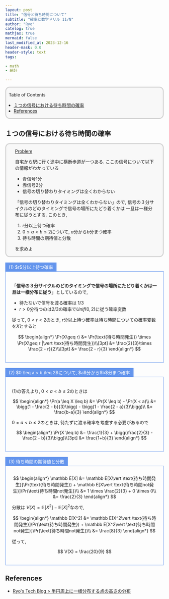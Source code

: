 ```yaml
---
layout: post
title: "信号と待ち時間について"
subtitle: "確率と数学ドリル 11/N"
author: "Ryo"
catelog: true
mathjax: true
mermaid: false
last_modified_at: 2023-12-16
header-mask: 0.0
header-style: text
tags:

- math
- 統計

---
```


<div style='border-radius: 1em; border-style:solid; border-color:#D3D3D3; background-color:#F8F8F8'>

<p class="h4">&nbsp;&nbsp;Table of Contents</p>

<!-- START doctoc generated TOC please keep comment here to allow auto update -->
<!-- DON'T EDIT THIS SECTION, INSTEAD RE-RUN doctoc TO UPDATE -->

- [１つの信号における待ち時間の確率](#%EF%BC%91%E3%81%A4%E3%81%AE%E4%BF%A1%E5%8F%B7%E3%81%AB%E3%81%8A%E3%81%91%E3%82%8B%E5%BE%85%E3%81%A1%E6%99%82%E9%96%93%E3%81%AE%E7%A2%BA%E7%8E%87)
- [References](#references)

<!-- END doctoc generated TOC please keep comment here to allow auto update -->


</div>

## １つの信号における待ち時間の確率

<div style='padding-left: 2em; padding-right: 2em; border-radius: 1em; border-style:solid; border-color:#D3D3D3; background-color:#F8F8F8'>
<p class="h4"><ins>Problem</ins></p>

自宅から駅に行く途中に横断歩道が一つある. ここの信号について以下の情報がわかっている

- 青信号1分
- 赤信号2分
- 信号の切り替わりタイミングは全くわからない

「信号の切り替わりタイミングは全くわからない」ので, 信号の３分サイクルのどのタイミングで信号の場所にたどり着くかは
一旦は一様分布に従うとする. このとき,

1. $r$分以上待つ確率
2. $0 \leq a < b \leq 2$について, $a$分から$b$分まつ確率
3. 待ち時間の期待値と分散

を求めよ

</div>

<br>

<div style="display: inline-block; background: #6495ED;; border: 1px solid #6495ED; padding: 3px 10px;color:#FFFFFF"><span >(1) $r$分以上待つ確率</span>
</div>

<div style="border: 1px solid #6495ED; font-size: 100%; padding: 20px;">

「**信号の３分サイクルのどのタイミングで信号の場所にたどり着くかは一旦は一様分布に従う**」としているので,

- 待たないで信号を渡る確率は $1/3$
- $r > 0$分待つのは$2/3$の確率で$Unif(0, 2)$に従う確率変数

従って, $0 < r < 2$のとき, $r$分以上待つ確率は待ち時間についての確率変数を$X$とすると

$$
\begin{align*}
\Pr(X\geq r) &= \Pr(\text{待ち時間発生}) \times \Pr(X\geq r |\vert \text{待ち時間発生})\\[3pt]
             &= \frac{2}{3}\times \frac{2 - r}{2}\\[3pt]
             &= \frac{2 - r}{3}
\end{align*}
$$

</div>

<br>

<div style="display: inline-block; background: #6495ED;; border: 1px solid #6495ED; padding: 3px 10px;color:#FFFFFF"><span >(2) $0 \leq a < b \leq 2$について, $a$分から$b$分まつ確率</span>
</div>

<div style="border: 1px solid #6495ED; font-size: 100%; padding: 20px;">

(1)の答えより, $0 < a < b \leq 2$のときは

$$
\begin{align*}
\Pr(a \leq X \leq b) &= \Pr(X \leq b) - \Pr(X < a)\\
                     &= \bigg(1 - \frac{2 - b}{3}\bigg) - \bigg(1 - \frac{2 - a}{3}\bigg)\\
                     &= \frac{b-a}{3}
\end{align*}
$$

$0 = a <  b \leq 2$のときは, 待たずに渡る確率を考慮する必要があるので

$$
\begin{align*}
\Pr(X \leq b) &= \frac{1}{3} + \bigg(\frac{2}{3} - \frac{2 - b}{3}\bigg)\\[3pt]
              &= \frac{1+b}{3}
\end{align*}
$$

</div>

<br>

<div style="display: inline-block; background: #6495ED;; border: 1px solid #6495ED; padding: 3px 10px;color:#FFFFFF"><span >(3) 待ち時間の期待値と分散</span>
</div>

<div style="border: 1px solid #6495ED; font-size: 100%; padding: 20px;">

<div class="math display" style="overflow: auto">
$$
\begin{align*}
\mathbb E[X] &= \mathbb E[X\vert \text{待ち時間発生}]\Pr(\text{待ち時間発生}) + \mathbb E[X\vert \text{待ち時間not発生}]\Pr(\text{待ち時間not発生})\\
             &= 1 \times \frac{2}{3} + 0 \times 0\\
             &= \frac{2}{3}
\end{align*}
$$
</div>


分散は $V(X) = \mathbb E[X^2] - \mathbb E[X]^2$なので,

<div class="math display" style="overflow: auto">
$$
\begin{align*}
\mathbb E[X^2] &= \mathbb E[X^2\vert \text{待ち時間発生}]\Pr(\text{待ち時間発生}) + \mathbb E[X^2\vert \text{待ち時間not発生}]\Pr(\text{待ち時間not発生})\\
             &= \frac{8}{3}
\end{align*}
$$
</div>

従って, 

$$
V(X) = \frac{20}{9}
$$

</div>

References
-------------

- [Ryo's Tech Blog > 半円周上に一様分布する点の高さの分布](https://ryonakagami.github.io/2021/02/04/uniform-on-circular-and-height-distribution/)

